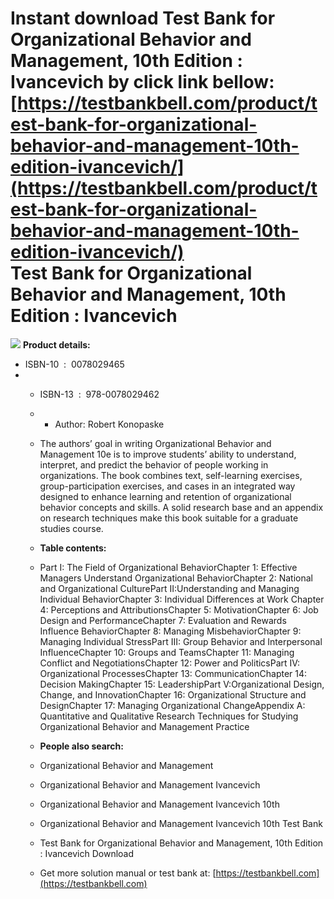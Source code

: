 Instant download **Test Bank for Organizational Behavior and Management, 10th Edition : Ivancevich** by click link bellow:  
[https://testbankbell.com/product/test-bank-for-organizational-behavior-and-management-10th-edition-ivancevich/](https://testbankbell.com/product/test-bank-for-organizational-behavior-and-management-10th-edition-ivancevich/)  
Test Bank for Organizational Behavior and Management, 10th Edition : Ivancevich
===============================================================================


![](https://testbankbell.com/wp-content/uploads/2023/05/organizational-behavior-and-management-ivancevich-10th-tb.jpg)
**Product details:**
* ISBN-10 ‏ : ‎ 0078029465
* * ISBN-13 ‏ : ‎ 978-0078029462
  * * Author: Robert Konopaske
   
  * The authors’ goal in writing Organizational Behavior and Management 10e is to improve students’ ability to understand, interpret, and predict the behavior of people working in organizations. The book combines text, self-learning exercises, group-participation exercises, and cases in an integrated way designed to enhance learning and retention of organizational behavior concepts and skills. A solid research base and an appendix on research techniques make this book suitable for a graduate studies course.
 
  * **Table contents:**
 
  * Part I: The Field of Organizational BehaviorChapter 1: Effective Managers Understand Organizational BehaviorChapter 2: National and Organizational CulturePart II:Understanding and Managing Individual BehaviorChapter 3: Individual Differences at Work Chapter 4: Perceptions and AttributionsChapter 5: MotivationChapter 6: Job Design and PerformanceChapter 7: Evaluation and Rewards Influence BehaviorChapter 8: Managing MisbehaviorChapter 9: Managing Individual StressPart III: Group Behavior and Interpersonal InfluenceChapter 10: Groups and TeamsChapter 11: Managing Conflict and NegotiationsChapter 12: Power and PoliticsPart IV: Organizational ProcessesChapter 13: CommunicationChapter 14: Decision MakingChapter 15: LeadershipPart V:Organizational Design, Change, and InnovationChapter 16: Organizational Structure and DesignChapter 17: Managing Organizational ChangeAppendix A: Quantitative and Qualitative Research Techniques for Studying Organizational Behavior and Management Practice
 
  * **People also search:**
 
  * Organizational Behavior and Management
  * Organizational Behavior and Management Ivancevich
  * Organizational Behavior and Management Ivancevich 10th
  * Organizational Behavior and Management Ivancevich 10th Test Bank
  * Test Bank for Organizational Behavior and Management, 10th Edition : Ivancevich Download
 
  *    Get more solution manual or test bank at: [https://testbankbell.com](https://testbankbell.com)

